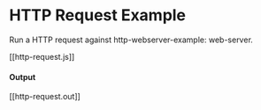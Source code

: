 # HTTP Request Example

Run a HTTP request against http-webserver-example: web-server.

[[http-request.js]]

#### Output

[[http-request.out]]
